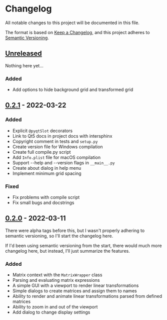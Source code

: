 # Changelog

All notable changes to this project will be documented in this file.

The format is based on [Keep a Changelog](https://keepachangelog.com/en/1.0.0/),
and this project adheres to [Semantic Versioning](https://semver.org/spec/v2.0.0.html).

## [Unreleased]

Nothing here yet...

### Added

- Add options to hide background grid and transformed grid

## [0.2.1] - 2022-03-22

### Added 

- Explicit `@pyqtSlot` decorators
- Link to Qt5 docs in project docs with intersphinx
- Copyright comment in tests and `setup.py`
- Create version file for Windows compilation
- Create full compile.py script
- Add `Info.plist` file for macOS compilation
- Support --help and --version flags in `__main__.py`
- Create about dialog in help menu
- Implement minimum grid spacing

### Fixed

- Fix problems with compile script
- Fix small bugs and docstrings

## [0.2.0] - 2022-03-11

There were alpha tags before this, but I wasn't properly adhering to semantic versioning, so I'll start the changelog here.

If I'd been using semantic versioning from the start, there would much more changelog here, but instead, I'll just summarize the features.

### Added

- Matrix context with the `MatrixWrapper` class
- Parsing and evaluating matrix expressions
- A simple GUI with a viewport to render linear transformations
- Simple dialogs to create matrices and assign them to names
- Ability to render and animate linear transformations parsed from defined matrices
- Ability to zoom in and out of the viewport
- Add dialog to change display settings

[Unreleased]: https://github.com/DoctorDalek1963/lintrans/compare/v0.2.1...HEAD
[0.2.1]: https://github.com/DoctorDalek1963/lintrans/compare/v0.2.0...v0.2.1
[0.2.0]: https://github.com/DoctorDalek1963/lintrans/compare/13600cc6ff6299dc4a8101a367bc52fe08607554...v0.2.0
